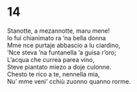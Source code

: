# 14  
  
Stanotte, a mezannotte, maru mene!  
Io fui chianimato ra ’na bella donna  
Mme nce purtaje abbascio a lu ciardino,  
’Nce steva ’na funtanella ’a guisa r’oro;  
L’acqua che currea parea vino,  
Steve piantato miezo a doje culonne.  
Chesto te rico a te, nennella mia,  
Nu’ mme veni’ cchiù zuonno quanno rorme.
